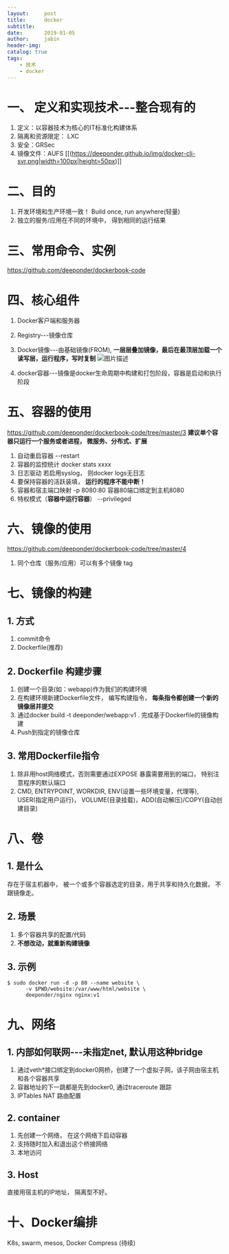 ```yaml
---
layout:     post
title:      docker
subtitle:   
date:       2019-01-05
author:     jabin
header-img: 
catalog: true
tags:
    - 技术
    - docker
---
```


# 一、 定义和实现技术---整合现有的
1. 定义：以容器技术为核心的IT标准化构建体系
2. 隔离和资源限定： LXC
3. 安全：GRSec
4. 镜像文件：AUFS
[[(https://deeponder.github.io/img/docker-cli-svr.png|width=100px|height=50px)]]

# 二、目的
1. 开发环境和生产环境一致！ Build once, run anywhere(轻量)
2. 独立的服务/应用在不同的环境中， 得到相同的运行结果

# 三、常用命令、实例
https://github.com/deeponder/dockerbook-code

# 四、核心组件
1. Docker客户端和服务器
2. Registry---镜像仓库
3. Docker镜像---由基础镜像(FROM), **一层层叠加镜像，最后在最顶层加载一个读写层，运行程序，写时复制**
![图片描述](https://deeponder.github.io/img/docker-image-layers.png)

4. docker容器---镜像是docker生命周期中构建和打包阶段，容器是启动和执行阶段
	
# 五、容器的使用
https://github.com/deeponder/dockerbook-code/tree/master/3
**建议单个容器只运行一个服务或者进程， 微服务、分布式、扩展**
1. 自动重启容器  --restart
2. 容器的监控统计   docker stats xxxx
3. 日志驱动  若启用syslog， 则docker logs无日志
4. 要保持容器的活跃装填， **运行的程序不能中断！**
5. 容器和宿主端口映射 -p 8080:80   容器80端口绑定到主机8080
6. 特权模式（**容器中运行容器**）  --privileged

# 六、镜像的使用
https://github.com/deeponder/dockerbook-code/tree/master/4
1. 同个仓库（服务/应用）可以有多个镜像  tag

# 七、镜像的构建
## 1. 方式
1. commit命令
2. Dockerfile(推荐)

## 2. Dockerfile 构建步骤
1. 创建一个目录(如：webapp)作为我们的构建环境
2. 在构建环境新建Dockerfile文件， 编写构建指令， **每条指令都创建一个新的镜像层并提交**
3. 通过docker build -t deeponder/webapp:v1 .  完成基于Dockerfile的镜像构建
4. Push到指定的镜像仓库

## 3. 常用Dockerfile指令
1. 除非用host网络模式，否则需要通过EXPOSE 暴露需要用到的端口， 特别注意程序的默认端口
2. CMD, ENTRYPOINT, WORKDIR, ENV(设置一些环境变量，代理等), USER(指定用户运行)， VOLUME(目录挂载)，ADD(自动解压)/COPY(自动创建目录) 

# 八、卷
## 1. 是什么
存在于宿主机器中， 被一个或多个容器选定的目录，用于共享和持久化数据， 不跟镜像走。 
## 2. 场景
1. 多个容器共享的配置/代码
2. **不想改动，就重新构建镜像**

## 3. 示例
```
$ sudo docker run -d -p 80 --name website \
	  -v $PWD/website:/var/www/html/website \
	  deeponder/nginx nginx:v1
```

# 九、网络
## 1. 内部如何联网---未指定net, 默认用这种bridge
1. 通过veth*接口绑定到docker0网桥，创建了一个虚拟子网，该子网由宿主机和各个容器共享
2. 容器地址的下一跳都是先到docker0, 通过traceroute 跟踪
3. IPTables NAT 路由配置

## 2. container
1. 先创建一个网络， 在这个网络下启动容器
2. 支持随时加入和退出这个桥接网络
3. 本地访问

## 3. Host
直接用宿主机的IP地址， 隔离型不好。

# 十、Docker编排 
K8s, swarm, mesos, Docker Compress (待续)

